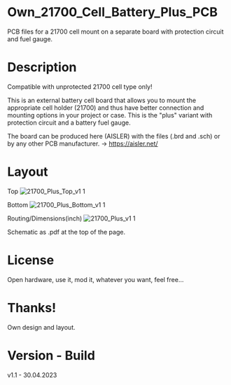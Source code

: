 # Own_21700_Cell_Battery_Plus_PCB

PCB files for a 21700 cell mount on a separate board with protection circuit and fuel gauge.

# Description

Compatible with unprotected 21700 cell type only!

This is an external battery cell board that allows you to mount the appropriate cell holder (21700) and thus have better connection and mounting options in your project or case. This is the "plus" variant with protection circuit and a battery fuel gauge.

The board can be produced here (AISLER) with the files (.brd and .sch) or by any other PCB manufacturer. -> https://aisler.net/

# Layout

Top
![21700_Plus_Top_v1 1](https://user-images.githubusercontent.com/88975406/235356405-975eb6ff-1216-4709-b691-3659f5cb22b7.png)

Bottom
![21700_Plus_Bottom_v1 1](https://user-images.githubusercontent.com/88975406/235356414-b62ad4de-d14d-4cee-8cec-068ba52d23f0.png)

Routing/Dimensions(inch)
![21700_Plus_v1 1](https://user-images.githubusercontent.com/88975406/235356426-f4db2ae7-ce9e-4df7-b42e-cf980c9107cb.png)

Schematic as .pdf at the top of the page.

# License

Open hardware, use it, mod it, whatever you want, feel free...

# Thanks!

Own design and layout.

# Version - Build

v1.1 - 30.04.2023
